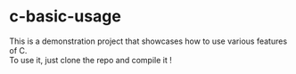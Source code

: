 # c-basic-usage
This is a demonstration project that showcases how to use various features of C.
<br/>
To use it, just clone the repo and compile it !
